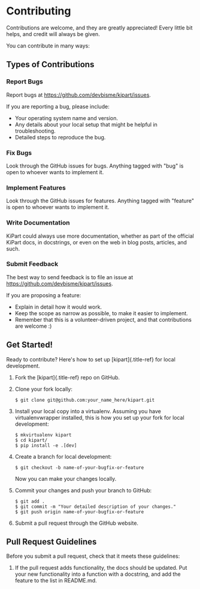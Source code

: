 # Contributing

Contributions are welcome, and they are greatly appreciated! Every
little bit helps, and credit will always be given.

You can contribute in many ways:

## Types of Contributions

### Report Bugs

Report bugs at <https://github.com/devbisme/kipart/issues>.

If you are reporting a bug, please include:

-   Your operating system name and version.
-   Any details about your local setup that might be helpful in
    troubleshooting.
-   Detailed steps to reproduce the bug.

### Fix Bugs

Look through the GitHub issues for bugs. Anything tagged with \"bug\" is
open to whoever wants to implement it.

### Implement Features

Look through the GitHub issues for features. Anything tagged with
\"feature\" is open to whoever wants to implement it.

### Write Documentation

KiPart could always use more documentation, whether as part of the
official KiPart docs, in docstrings, or even on the web in blog posts,
articles, and such.

### Submit Feedback

The best way to send feedback is to file an issue at
<https://github.com/devbisme/kipart/issues>.

If you are proposing a feature:

-   Explain in detail how it would work.
-   Keep the scope as narrow as possible, to make it easier to
    implement.
-   Remember that this is a volunteer-driven project, and that
    contributions are welcome :)

## Get Started!

Ready to contribute? Here\'s how to set up [kipart]{.title-ref} for
local development.

1.  Fork the [kipart]{.title-ref} repo on GitHub.

2.  Clone your fork locally:

        $ git clone git@github.com:your_name_here/kipart.git

3.  Install your local copy into a virtualenv. Assuming you have
    virtualenvwrapper installed, this is how you set up your fork for
    local development:

        $ mkvirtualenv kipart
        $ cd kipart/
        $ pip install -e .[dev]

4.  Create a branch for local development:

        $ git checkout -b name-of-your-bugfix-or-feature

    Now you can make your changes locally.

5.  Commit your changes and push your branch to GitHub:

        $ git add .
        $ git commit -m "Your detailed description of your changes."
        $ git push origin name-of-your-bugfix-or-feature

6.  Submit a pull request through the GitHub website.

## Pull Request Guidelines

Before you submit a pull request, check that it meets these guidelines:

1.  If the pull request adds functionality, the docs should be updated.
    Put your new functionality into a function with a docstring, and add
    the feature to the list in README.md.
